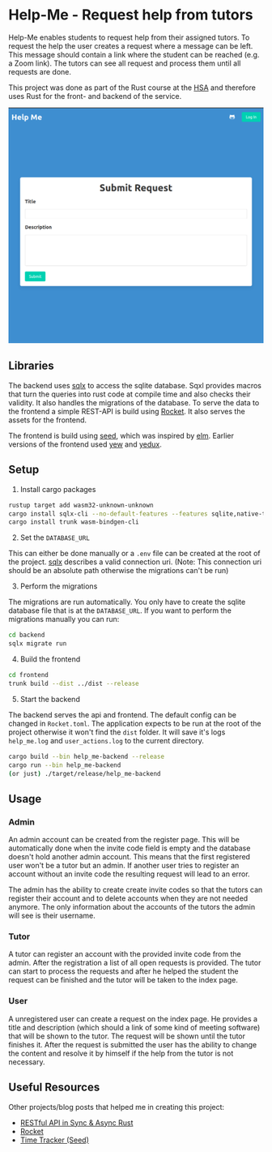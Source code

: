 # Help-Me - Request help from tutors

Help-Me enables students to request help from their assigned tutors.
To request the help the user creates a request where a message can be left.
This message should contain a link where the student can be reached (e.g. a Zoom link).
The tutors can see all request and process them until all requests are done.

This project was done as part of the Rust course at the
[HSA](https://www.hs-augsburg.de/Informatik.html) and therefore uses Rust
for the front- and backend of the service.

![](./assets/screenshot.png)

## Libraries

The backend uses [sqlx](https://github.com/launchbadge/sqlx) to access the
sqlite database. Sqxl provides macros that turn the queries into rust code at compile time
and also checks their validity. It also handles the migrations of the database.
To serve the data to the frontend a simple REST-API is build using [Rocket](https://rocket.rs/).
It also serves the assets for the frontend.

The frontend is build using [seed](https://seed-rs.org/), which was inspired by [elm](https://elm-lang.org/).
Earlier versions of the frontend used [yew](https://yew.rs/) and [yedux](https://github.com/intendednull/yewdux).

## Setup

1. Install cargo packages

```sh
rustup target add wasm32-unknown-unknown
cargo install sqlx-cli --no-default-features --features sqlite,native-tls
cargo install trunk wasm-bindgen-cli
```

2. Set the `DATABASE_URL`

This can either be done manually or a `.env` file can be created
at the root of the project. [sqlx](https://docs.rs/sqlx/0.5.9/sqlx/sqlite/struct.SqliteConnectOptions.html)
describes a valid connection uri. (Note: This connection uri should be
an absolute path otherwise the migrations can't be run)

3. Perform the migrations

The migrations are run automatically. You only have to
create the sqlite database file that is at the `DATABASE_URL`.
If you want to perform the migrations manually you can run:

```sh
cd backend
sqlx migrate run
```

4. Build the frontend

```sh
cd frontend
trunk build --dist ../dist --release
```

5. Start the backend

The backend serves the api and frontend. The default config can be changed
in `Rocket.toml`. The application expects to be run at the root of the project
otherwise it won't find the `dist` folder. It will save it's logs `help_me.log`
and `user_actions.log` to the current directory.

```sh
cargo build --bin help_me-backend --release
cargo run --bin help_me-backend
(or just) ./target/release/help_me-backend
```

## Usage

### Admin

An admin account can be created from the register page.
This will be automatically done when the invite code field
is empty and the database doesn't hold another admin account.
This means that the first registered user won't be a tutor but an admin.
If another user tries to register an account without an invite code
the resulting request will lead to an error.

The admin has the ability to create create invite codes so that the
tutors can register their account and to delete accounts when they
are not needed anymore. The only information about the accounts
of the tutors the admin will see is their username.

### Tutor

A tutor can register an account with the provided invite code from the admin.
After the registration a list of all open requests is provided.
The tutor can start to process the requests and after he helped the student
the request can be finished and the tutor will be taken to the index page.

### User

A unregistered user can create a request on the index page.
He provides a title and description (which should a link of some kind of meeting
software) that will be shown to the tutor. The request will be shown until
the tutor finishes it. After the request is submitted the user has the ability
to change the content and resolve it by himself if the help from the tutor is not necessary.


## Useful Resources

Other projects/blog posts that helped me in creating this project:

- [RESTful API in Sync & Async Rust](https://github.com/pretzelhammer/rust-blog/blob/master/posts/restful-api-in-sync-and-async-rust.md)
- [Rocket](https://rocket.rs/)
- [Time Tracker (Seed)](https://github.com/MartinKavik/seed-app-time-tracker)
